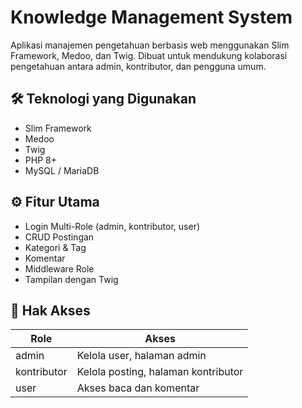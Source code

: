 # Knowledge Management System

Aplikasi manajemen pengetahuan berbasis web menggunakan Slim Framework, Medoo, dan Twig. Dibuat untuk mendukung kolaborasi pengetahuan antara admin, kontributor, dan pengguna umum.

## 🛠️ Teknologi yang Digunakan
- Slim Framework
- Medoo
- Twig
- PHP 8+
- MySQL / MariaDB

## ⚙️ Fitur Utama
- Login Multi-Role (admin, kontributor, user)
- CRUD Postingan
- Kategori & Tag
- Komentar
- Middleware Role
- Tampilan dengan Twig

## 🔐 Hak Akses

| Role        | Akses                                       |
|-------------|----------------------------------------------|
| admin       | Kelola user, halaman admin                   |
| kontributor | Kelola posting, halaman kontributor          |
| user        | Akses baca dan komentar                      |
